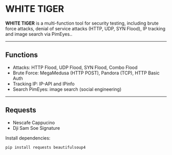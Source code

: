 # WHITE TIGER

**WHITE TIGER** is a multi-function tool for security testing, including brute force attacks, denial of service attacks (HTTP, UDP, SYN Flood), IP tracking and image search via PimEyes..

---

## Functions

- Attacks: HTTP Flood, UDP Flood, SYN Flood, Combo Flood
- Brute Force: MegaMedusa (HTTP POST), Pandora (TCP), HTTP Basic Auth
- Tracking IP: IP-API and IPinfo
- Search PimEyes: image search (social engineering)

---

## Requests

- Nescafe Cappucino
- Dji Sam Soe Signature

Install dependencies:

```bash
pip install requests beautifulsoup4

